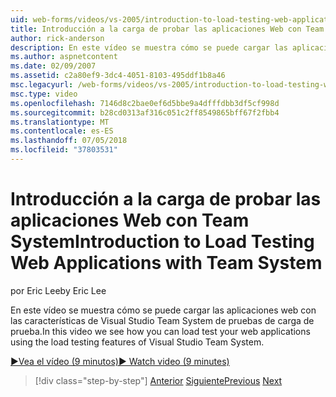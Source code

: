 ```yaml
---
uid: web-forms/videos/vs-2005/introduction-to-load-testing-web-applications-with-team-system
title: Introducción a la carga de probar las aplicaciones Web con Team System | Microsoft Docs
author: rick-anderson
description: En este vídeo se muestra cómo se puede cargar las aplicaciones web con las características de Visual Studio Team System de pruebas de carga de prueba.
ms.author: aspnetcontent
ms.date: 02/09/2007
ms.assetid: c2a80ef9-3dc4-4051-8103-495ddf1b8a46
msc.legacyurl: /web-forms/videos/vs-2005/introduction-to-load-testing-web-applications-with-team-system
msc.type: video
ms.openlocfilehash: 7146d8c2bae0ef6d5bbe9a4dfffdbb3df5cf998d
ms.sourcegitcommit: b28cd0313af316c051c2ff8549865bff67f2fbb4
ms.translationtype: MT
ms.contentlocale: es-ES
ms.lasthandoff: 07/05/2018
ms.locfileid: "37803531"
---
```

<a name="introduction-to-load-testing-web-applications-with-team-system"></a><span data-ttu-id="ff587-103">Introducción a la carga de probar las aplicaciones Web con Team System</span><span class="sxs-lookup"><span data-stu-id="ff587-103">Introduction to Load Testing Web Applications with Team System</span></span>
====================
<span data-ttu-id="ff587-104">por Eric Lee</span><span class="sxs-lookup"><span data-stu-id="ff587-104">by Eric Lee</span></span>

<span data-ttu-id="ff587-105">En este vídeo se muestra cómo se puede cargar las aplicaciones web con las características de Visual Studio Team System de pruebas de carga de prueba.</span><span class="sxs-lookup"><span data-stu-id="ff587-105">In this video we see how you can load test your web applications using the load testing features of Visual Studio Team System.</span></span>

[<span data-ttu-id="ff587-106">&#9654;Vea el vídeo (9 minutos)</span><span class="sxs-lookup"><span data-stu-id="ff587-106">&#9654; Watch video (9 minutes)</span></span>](https://channel9.msdn.com/Blogs/ASP-NET-Site-Videos/introduction-to-load-testing-web-applications-with-team-system)

> [!div class="step-by-step"]
> <span data-ttu-id="ff587-107">[Anterior](introduction-to-testing-web-applications-with-team-system.md)
> [Siguiente](introduction-to-manual-testing-with-team-system.md)</span><span class="sxs-lookup"><span data-stu-id="ff587-107">[Previous](introduction-to-testing-web-applications-with-team-system.md)
[Next](introduction-to-manual-testing-with-team-system.md)</span></span>
